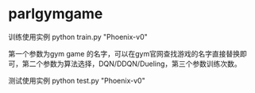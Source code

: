 # parlgymgame


训练使用实例 python train.py "Phoenix-v0" 

第一个参数为gym game 的名字，可以在gym官网查找游戏的名字直接替换即可，第二个参数为算法选择，DQN/DDQN/Dueling，第三个参数训练次数。

测试使用实例 python test.py "Phoenix-v0" 

